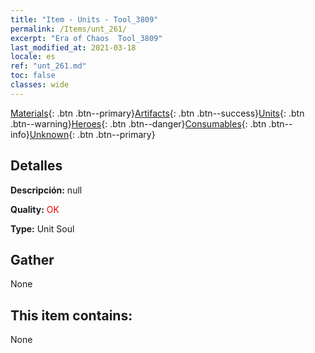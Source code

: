 ```yaml
---
title: "Item - Units - Tool_3809"
permalink: /Items/unt_261/
excerpt: "Era of Chaos  Tool_3809"
last_modified_at: 2021-03-18
locale: es
ref: "unt_261.md"
toc: false
classes: wide
---
```

 [Materials](/es/Items/){: .btn .btn--primary}[Artifacts](/es/Items/Artifacts/){: .btn .btn--success}[Units](/es/Items/Units/){: .btn .btn--warning}[Heroes](/es/Items/Heroes/){: .btn .btn--danger}[Consumables](/es/Items/Consumables/){: .btn .btn--info}[Unknown](/es/Items/Unknown/){: .btn .btn--primary}

## Detalles
 **Descripción:** null

 **Quality:** <span style="color: #FF0000">OK</span>

 **Type:** Unit Soul

## Gather

  None

## This item contains:

  None

